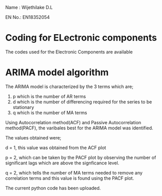 Name  : Wijethilake D.L

EN No.: EN18352054

# Coding for ELectronic components

The codes used for the Electronic Components are available


# ARIMA model algorithm

The ARIMA model is characterized by the 3 terms which are;
1. p which is the number of AR terms
2. d which is the number of differencing required for the series to be stationary
3. q which is the number of MA terms

Using Autocorrelation method(ACF) and Passive Autocorrelation method(PACF), the varibales best for the ARIMA model was identified.

The values obtained were;

d = 1, this value was obtained from the ACF plot 

p = 2, which can be taken by the PACF plot by observing the number of significant lags which are above the signficance level.

q = 2, which tells the number of MA terms needed to remove any correlation terms and this value is found using the PACF plot.

The current python code has been uploaded.

